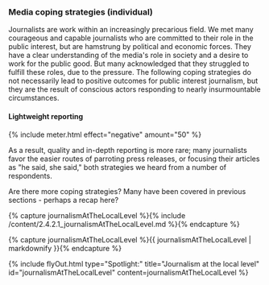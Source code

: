 ### Media coping strategies (individual)

Journalists are work within an increasingly precarious field. We met many courageous and capable journalists who are committed to their role in the public interest, but are hamstrung by political and economic forces. They have a clear understanding of the media's role in society and a desire to work for the public good. But many acknowledged that they struggled to fulfill these roles, due to the pressure. The following coping strategies do not necessarily lead to positive outcomes for public interest journalism, but they are the result of conscious actors responding to nearly insurmountable circumstances.  

<!-- #### Lightweight reporting -->

<div class="flexColumns">
<h4 class="col-1-2">Lightweight reporting</h4>
{% include meter.html effect="negative" amount="50" %}
</div>

As a result, quality and in-depth reporting is more rare; many journalists favor the easier routes of parroting press releases, or focusing their articles as "he said, she said," both strategies we heard from a number of respondents.

Are there more coping strategies? Many have been covered in previous sections - perhaps a recap here?

<!-- Include content as a variable -->
{% capture journalismAtTheLocalLevel %}{% include /content/2.4.2.1_journalismAtTheLocalLevel.md %}{% endcapture %}
<!-- markdownify the variable -->
{% capture journalismAtTheLocalLevel %}{{ journalismAtTheLocalLevel | markdownify }}{% endcapture %}
<!-- include the flyOut function and pass in the variable content -->
{% include flyOut.html type="Spotlight:" title="Journalism at the local level" id="journalismAtTheLocalLevel" content=journalismAtTheLocalLevel %}
